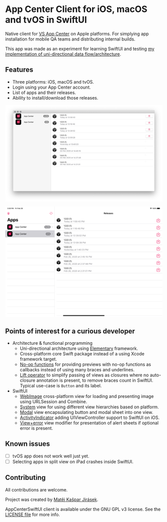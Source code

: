 
# App Center Client for iOS, macOS and tvOS in SwiftUI

Native client for [VS App Center](https://appcenter.ms) on Apple platforms. For simplying app installation for mobile QA teams and distributing internal builds.

This app was made as an experiment for learning SwiftUI and testing [my implementation of uni-directional data flow/architecture](https://github.com/mkj-is/Elementary).

## Features

- Three platforms: iOS, macOS and tvOS.
- Login using your App Center account. 
- List of apps and their releases.
- Ability to install/download those releases.

![Mac screenshot](Documentation/Screenshots/Mac.png)

![iPad screenshot](Documentation/Screenshots/iPad.png)

## Points of interest for a curious developer

- Architecture & functional programming
    - Uni-directional architecture using [Elementary](https://github.com/mkj-is/Elementary) framework.
    - Cross-platform core Swift package instead of a using Xcode framework target.
    - [No-op functions](https://github.com/mkj-is/NoopKit) for providing previews with no-op functions as callbacks instead of using many braces and underlines.
    - [Lift operator](AppCenterSwiftUI/Sources/AppCenterSwiftUI/Functional/LiftOperator.swift) to simplify passing of views as closures where no auto-closure annotation is present, to remove braces count in SwiftUI. Typical use-case is `Button` and its label.
- SwiftUI
    - [WebImage](AppCenterSwiftUI/Sources/AppCenterSwiftUI/Views/WebImage.swift) cross-platform view for loading and presenting image using URLSession and Combine.
    - [System](AppCenterSwiftUI/Sources/AppCenterSwiftUI/Views/System.swift) view for using different view hierarchies based on platform.
    - [Modal](AppCenterSwiftUI/Sources/AppCenterSwiftUI/Views/Modal.swift) view encapsulating button and modal sheet into one view.
    - [ActivityIndicator](AppCenterSwiftUI/Sources/AppCenterSwiftUI/Views/ActivityIndicator.swift) adding UIViewController support to SwiftUI on iOS.
    - [View+error](AppCenterSwiftUI/Sources/AppCenterSwiftUI/Modifiers/View+Error.swift) view modifier for presentation of alert sheets if optional error is present.

## Known issues

- [ ] tvOS app does not work well just yet.
- [ ] Selecting apps in split view on iPad crashes inside SwiftUI.

## Contributing

All contributions are welcome.

Project was created by [Matěj Kašpar Jirásek](https://github.com/mkj-is).

AppCenterSwiftUI client is available under the GNU GPL v3 license. See the [LICENSE file](LICENSE.txt) for more info.
